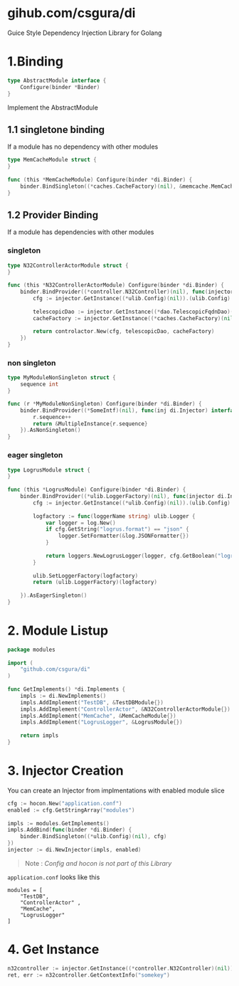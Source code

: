 # gihub.com/csgura/di
Guice Style Dependency Injection Library for Golang

# 1.Binding
```go
type AbstractModule interface {
	Configure(binder *Binder)
}
```
Implement the AbstractModule

## 1.1 singletone binding
If a module has no dependency with other modules
```go
type MemCacheModule struct {
}
 
func (this *MemCacheModule) Configure(binder *di.Binder) {
    binder.BindSingleton((*caches.CacheFactory)(nil), &memcache.MemCacheFactory{})
}
```

## 1.2 Provider Binding
If a module has dependencies with other modules

### singleton
```go
type N32ControllerActorModule struct {
}
 
func (this *N32ControllerActorModule) Configure(binder *di.Binder) {
    binder.BindProvider((*controller.N32Controller)(nil), func(injector di.Injector) interface{} {
        cfg := injector.GetInstance((*ulib.Config)(nil)).(ulib.Config)
 
        telescopicDao := injector.GetInstance((*dao.TelescopicFqdnDao)(nil)).(dao.TelescopicFqdnDao)   
        cacheFactory := injector.GetInstance((*caches.CacheFactory)(nil)).(caches.CacheFactory)
 
        return controlactor.New(cfg, telescopicDao, cacheFactory)
    })
}
```

### non singleton
```go
type MyModuleNonSingleton struct {
	sequence int
}

func (r *MyModuleNonSingleton) Configure(binder *di.Binder) {
	binder.BindProvider((*SomeIntf)(nil), func(inj di.Injector) interface{} {
		r.sequence++
		return &MultipleInstance{r.sequence}
	}).AsNonSingleton()
}
```

### eager singleton
```go
type LogrusModule struct {
}
 
func (this *LogrusModule) Configure(binder *di.Binder) {
    binder.BindProvider((*ulib.LoggerFactory)(nil), func(injector di.Injector) interface{} {
        cfg := injector.GetInstance((*ulib.Config)(nil)).(ulib.Config)
 
        logfactory := func(loggerName string) ulib.Logger {
            var logger = log.New()
            if cfg.GetString("logrus.format") == "json" {
                logger.SetFormatter(&log.JSONFormatter{})
            }
 
            return loggers.NewLogrusLogger(logger, cfg.GetBoolean("logrus.print-caller"))
        }
 
        ulib.SetLoggerFactory(logfactory)
        return (ulib.LoggerFactory)(logfactory)
 
    }).AsEagerSingleton()
}
```

# 2. Module Listup
```go
package modules
 
import (
    "github.com/csgura/di"
)
 
func GetImplements() *di.Implements {
    impls := di.NewImplements()
    impls.AddImplement("TestDB", &TestDBModule{})
    impls.AddImplement("ControllerActor", &N32ControllerActorModule{})
    impls.AddImplement("MemCache", &MemCacheModule{})
    impls.AddImplement("LogrusLogger", &LogrusModule{})
 
    return impls
}
```

# 3. Injector Creation
You can create an Injector from implmentations with enabled module slice
```go
cfg := hocon.New("application.conf")
enabled := cfg.GetStringArray("modules")
 
impls := modules.GetImplements()
impls.AddBind(func(binder *di.Binder) {
    binder.BindSingleton((*ulib.Config)(nil), cfg)
})
injector := di.NewInjector(impls, enabled)
```
> Note : *Config and hocon is not part of this Library*

`application.conf` looks like this 
```
modules = [
    "TestDB",
    "ControllerActor" ,
    "MemCache",
    "LogrusLogger"
]
```

# 4. Get Instance
```go
n32controller := injector.GetInstance((*controller.N32Controller)(nil)).(controller.N32Controller)
ret, err := n32controller.GetContextInfo("somekey")
```
